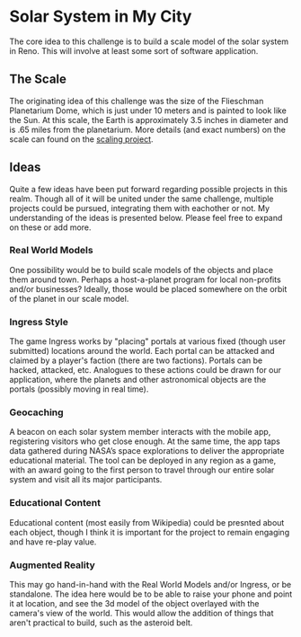 # Solar System in My City

The core idea to this challenge is to build a scale model of the solar system in Reno. This will involve at least some sort of software application.

## The Scale

The originating idea of this challenge was the size of the Flieschman Planetarium Dome, which is just under 10 meters and is painted to look like the Sun. At this scale, the Earth is approximately 3.5 inches in diameter and is .65 miles from the planetarium. More details (and exact numbers) on the scale can found on the [scaling project](https://github.com/SpaceAppsReno/solar-system/blob/master/scaling/README.md).

## Ideas

Quite a few ideas have been put forward regarding possible projects in this realm. Though all of it will be united under the same challenge, multiple projects could be pursued, integrating them with eachother or not. My understanding of the ideas is presented below. Please feel free to expand on these or add more.

### Real World Models

One possibility would be to build scale models of the objects and place them around town. Perhaps a host-a-planet program for local non-profits and/or businesses? Ideally, those would be placed somewhere on the orbit of the planet in our scale model.

### Ingress Style

The game Ingress works by "placing" portals at various fixed (though user submitted) locations around the world. Each portal can be attacked and claimed by a player's faction (there are two factions). Portals can be hacked, attacked, etc. Analogues to these actions could be drawn for our application, where the planets and other astronomical objects are the portals (possibly moving in real time).

### Geocaching

A beacon on each solar system member interacts with the mobile app, registering visitors who get close enough.  At the same time, the app taps data gathered during NASA’s space explorations to deliver the appropriate educational material.  The tool can be deployed in any region as a game, with an award going to the first person to travel through our entire solar system and visit all its major participants.

### Educational Content

Educational content (most easily from Wikipedia) could be presnted about each object, though I think it is important for the project to remain engaging and have re-play value.

### Augmented Reality

This may go hand-in-hand with the Real World Models and/or Ingress, or be standalone. The idea here would be to be able to raise your phone and point it at location, and see the 3d model of the object overlayed with the camera's view of the world. This would allow the addition of things that aren't practical to build, such as the asteroid belt.
